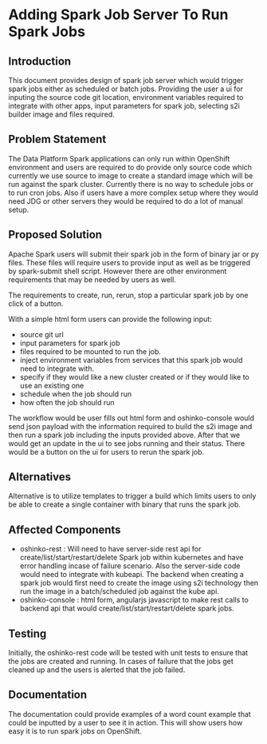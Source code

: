 # Adding Spark Job Server To Run Spark Jobs

## Introduction

This document provides design of spark job server which would trigger spark
jobs either as scheduled or batch jobs. Providing the user a ui for inputing
the source code git location, environment variables required to integrate with
other apps, input parameters for spark job, selecting s2i builder image and
files required.

## Problem Statement

The Data Platform Spark applications can only run within OpenShift
environment and users are required to do provide only source code which
currently we use source to image to create a standard image which will be run
against the spark cluster. Currently there is no way to schedule jobs or to run
cron jobs. Also if users have a more complex setup where they would need
JDG or other servers they would be required to do a lot of manual setup.

## Proposed Solution

Apache Spark users will submit their spark job in the form of binary jar or py
files. These files will require users to provide input as well as be triggered
by spark-submit shell script. However there are other environment requirements
that may be needed by users as well.

The requirements to create, run, rerun, stop a particular spark job by one
click of a button.

With a simple html form users can provide the following input:
* source git url
* input parameters for spark job
* files required to be mounted to run the job.
* inject environment variables from services that this spark job would need
to integrate with.
* specify if they would like a new cluster created or if they would like to use
an existing one
* schedule when the job should run
* how often the job should run

The workflow would be user fills out html form and oshinko-console would send
json payload with the information required to build the s2i image and then run
a spark job including the inputs provided above. After that we would get an
update in the ui to see jobs running and their status. There would be a button
on the ui for users to rerun the spark job.


## Alternatives

Alternative is to utilize templates to trigger a build which limits users to
only be able to create a single container with binary that runs the spark job.


## Affected Components

- oshinko-rest : Will need to have server-side rest api for
create/list/start/restart/delete Spark job within kubernetes and have error
handling incase of failure scenario. Also the server-side code would need to
integrate with kubeapi. The backend when creating a spark job would first need
to create the image using s2i technology then run the image in a batch/scheduled
job against the kube api.
- oshinko-console : html form, angularjs javascript to make rest calls to
backend api that would create/list/start/restart/delete spark jobs.

## Testing

Initially, the oshinko-rest code will be tested with unit tests to ensure that
the jobs are created and running. In cases of failure that the jobs get cleaned
up and the users is alerted that the job failed.

## Documentation

The documentation could provide examples of a word count example that could
be inputted by a user to see it in action. This will show users how easy it is
to run spark jobs on OpenShift.
